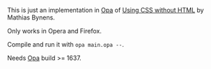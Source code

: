 This is just an implementation in [Opa](http://opalang.org) of [Using CSS without HTML](http://mathiasbynens.be/notes/css-without-html) by Mathias Bynens.

Only works in Opera and Firefox.

Compile and run it with `opa main.opa --`.

Needs [Opa](http://opalang.org/get.xmlt) build >= 1637.